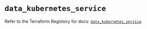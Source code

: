 # `data_kubernetes_service`

Refer to the Terraform Registory for docs: [`data_kubernetes_service`](https://registry.terraform.io/providers/hashicorp/kubernetes/2.25.2/docs/data-sources/service).

